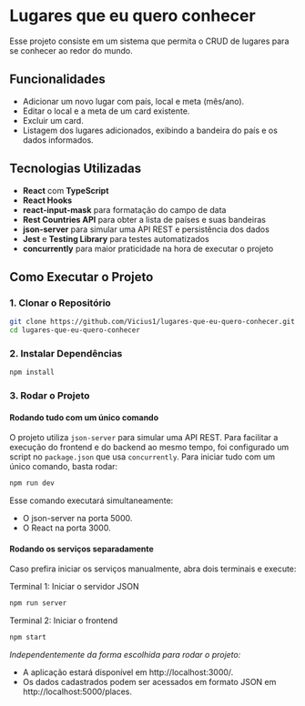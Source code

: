 #  Lugares que eu quero conhecer
   Esse projeto consiste em um sistema que permita o CRUD de lugares para se conhecer ao redor do mundo. 

## Funcionalidades
- Adicionar um novo lugar com país, local e meta (mês/ano).
- Editar o local e a meta de um card existente.
- Excluir um card.
- Listagem dos lugares adicionados, exibindo a bandeira do país e os dados informados.

## Tecnologias Utilizadas
- **React** com **TypeScript**
- **React Hooks**
- **react-input-mask** para formatação do campo de data
- **Rest Countries API** para obter a lista de países e suas bandeiras
- **json-server** para simular uma API REST e persistência dos dados
- **Jest** e **Testing Library** para testes automatizados
- **concurrently** para maior praticidade na hora de executar o projeto

## Como Executar o Projeto

### 1. Clonar o Repositório
```bash
git clone https://github.com/Vicius1/lugares-que-eu-quero-conhecer.git
cd lugares-que-eu-quero-conhecer
```
### 2. Instalar Dependências
```bash
npm install
````
### 3. Rodar o Projeto
#### Rodando tudo com um único comando
O projeto utiliza `json-server` para simular uma API REST. Para facilitar a execução do frontend e do backend ao mesmo tempo, foi configurado um script no `package.json` que usa `concurrently`.
Para iniciar tudo com um único comando, basta rodar:
```bash
npm run dev
```
Esse comando executará simultaneamente:
- O json-server na porta 5000.
- O React na porta 3000.
#### Rodando os serviços separadamente
Caso prefira iniciar os serviços manualmente, abra dois terminais e execute:

Terminal 1: Iniciar o servidor JSON

```bash
npm run server  
```
Terminal 2: Iniciar o frontend

```bash
npm start
```
*Independentemente da forma escolhida para rodar o projeto:*
- A aplicação estará disponível em http://localhost:3000/.
- Os dados cadastrados podem ser acessados em formato JSON em http://localhost:5000/places.
